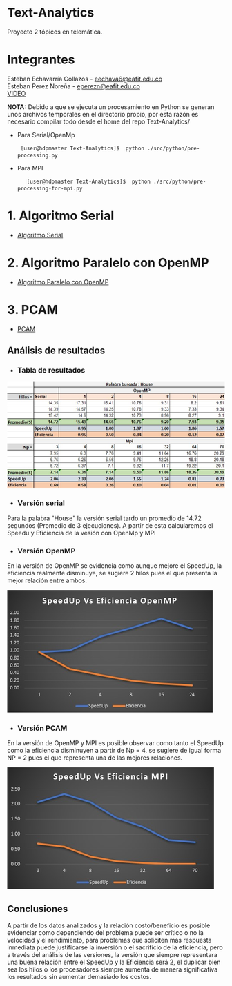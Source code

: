 # Text-Analytics
Proyecto 2 tópicos en telemática. 
# Integrantes
  Esteban Echavarría Collazos - eechava6@eafit.edu.co <br> 
  Esteban Perez Noreña - eperezn@eafit.edu.co <br> 
  [VIDEO](https://youtu.be/bKwWz3JZG9g "Video Esteban Perez") <br>
  
**NOTA:**
Debido a que se ejecuta un procesamiento en Python se generan unos archivos temporales en el directorio propio, por esta razón es necesario compilar todo desde el home del repo Text-Analytics/
* Para Serial/OpenMp 

       [user@hdpmaster Text-Analytics]$  python ./src/python/pre-processing.py
          
* Para MPI

         [user@hdpmaster Text-Analytics]$  python ./src/python/pre-processing-for-mpi.py

# 1. Algoritmo Serial

* [Algoritmo Serial](serial.md)

# 2. Algoritmo Paralelo con OpenMP

* [Algoritmo Paralelo con OpenMP](openmp.md)

# 3. PCAM

* [PCAM](pcam.md)

## Análisis de resultados

- ### Tabla de resultados
![](./tabla.jpg)

- ### Versión serial

Para la palabra "House" la versión serial tardo un promedio de 14.72 segundos (Promedio de 3 ejecuciones). A partir de esta calcularemos el Speedu y Eficiencia de la vesión con OpenMp y MPI

- ### Versión OpenMP

En la versión de OpenMP se evidencia como aunque mejore el SpeedUp, la eficiencia realmente disminuye, se sugiere 2 hilos pues el que presenta la mejor relación entre ambos.

![](./speedupOpenMp.jpg)

- ### Versión PCAM

En la versión de OpenMP y MPI es posible observar como tanto el SpeedUp como la eficiencia disminuyen a partir de Np = 4, se sugiere de igual forma NP = 2 pues el que representa una de las mejores relaciones. 

![](./speedupMpi.jpg)

## Conclusiones

A partir de los datos analizados y la relación costo/beneficio es posible evidenciar como dependiendo del problema puede ser crítico o no la velocidad y el rendimiento, para problemas que soliciten más respuesta inmediata puede justificarse la inversión o el sacrificio de la eficiencia, pero a través del análisis de las versiones, la versión que siempre representara una buena relación entre el SpeedUp y la Eficiencia será 2, el duplicar bien sea los hilos o los procesadores siempre aumenta de manera significativa los resultados sin aumentar demasiado los costos. 
